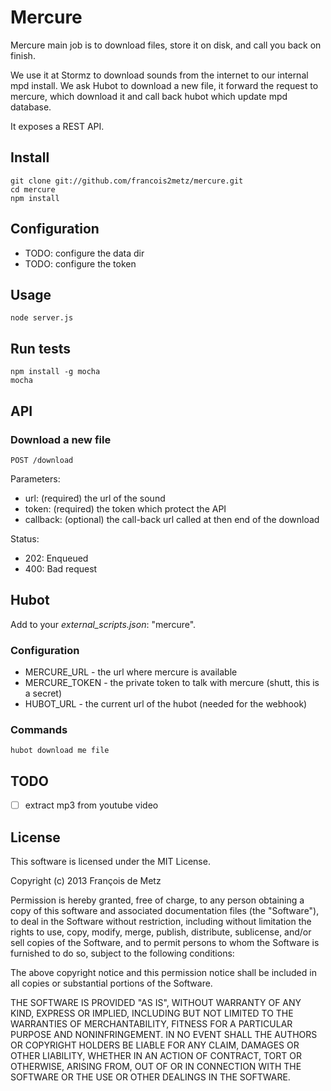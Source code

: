 # Mercure

Mercure main job is to download files, store it on disk, and call you back on finish.

We use it at Stormz to download sounds from the internet to our internal mpd install.
We ask Hubot to download a new file, it forward the request to mercure, which download it and call back hubot which update mpd database.

It exposes a REST API.

## Install

    git clone git://github.com/francois2metz/mercure.git
    cd mercure
    npm install

## Configuration

* TODO: configure the data dir
* TODO: configure the token

## Usage

    node server.js

## Run tests

    npm install -g mocha
    mocha

## API

### Download a new file

    POST /download

Parameters:

* url: (required) the url of the sound
* token: (required) the token which protect the API
* callback: (optional) the call-back url called at then end of the download

Status:

* 202: Enqueued
* 400: Bad request

## Hubot

Add to your *external_scripts.json*: "mercure".

### Configuration

* MERCURE_URL - the url where mercure is available
* MERCURE_TOKEN - the private token to talk with mercure (shutt, this is a secret)
* HUBOT_URL - the current url of the hubot (needed for the webhook)

### Commands

    hubot download me file

## TODO

* [ ] extract mp3 from youtube video

## License

This software is licensed under the MIT License.

Copyright (c) 2013 François de Metz

Permission is hereby granted, free of charge, to any person obtaining a copy of this software and associated documentation files (the "Software"), to deal in the Software without restriction, including without limitation the rights to use, copy, modify, merge, publish, distribute, sublicense, and/or sell copies of the Software, and to permit persons to whom the Software is furnished to do so, subject to the following conditions:

The above copyright notice and this permission notice shall be included in all copies or substantial portions of the Software.

THE SOFTWARE IS PROVIDED "AS IS", WITHOUT WARRANTY OF ANY KIND, EXPRESS OR IMPLIED, INCLUDING BUT NOT LIMITED TO THE WARRANTIES OF MERCHANTABILITY, FITNESS FOR A PARTICULAR PURPOSE AND NONINFRINGEMENT. IN NO EVENT SHALL THE AUTHORS OR COPYRIGHT HOLDERS BE LIABLE FOR ANY CLAIM, DAMAGES OR OTHER LIABILITY, WHETHER IN AN ACTION OF CONTRACT, TORT OR OTHERWISE, ARISING FROM, OUT OF OR IN CONNECTION WITH THE SOFTWARE OR THE USE OR OTHER DEALINGS IN THE SOFTWARE.
